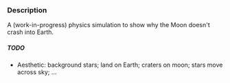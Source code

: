 ### Description
A (work-in-progress) physics simulation to show why the Moon doesn't crash into Earth.

##### TODO
* Aesthetic: background stars; land on Earth; craters on moon; stars move across sky; ...
